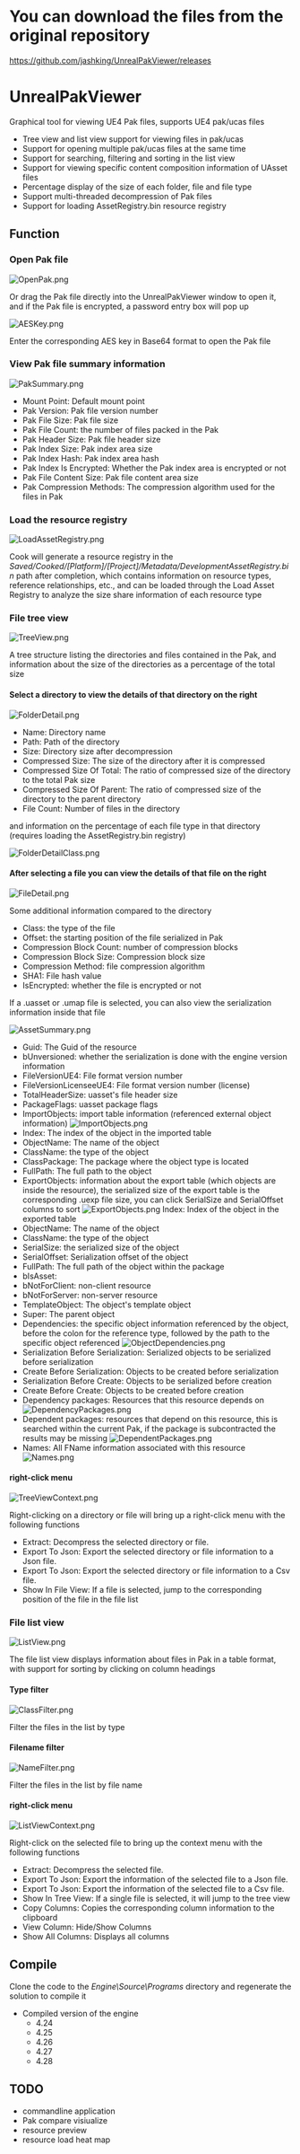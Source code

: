 # You can download the files from the original repository ##

https://github.com/jashking/UnrealPakViewer/releases

# UnrealPakViewer ##

Graphical tool for viewing UE4 Pak files, supports UE4 pak/ucas files

* Tree view and list view support for viewing files in pak/ucas
* Support for opening multiple pak/ucas files at the same time
* Support for searching, filtering and sorting in the list view
* Support for viewing specific content composition information of UAsset files
* Percentage display of the size of each folder, file and file type
* Support multi-threaded decompression of Pak files
* Support for loading AssetRegistry.bin resource registry

## Function ##

### Open Pak file ###

![OpenPak.png](Resources/Images/OpenPak.png)

Or drag the Pak file directly into the UnrealPakViewer window to open it, and if the Pak file is encrypted, a password entry box will pop up

![AESKey.png](Resources/Images/AESKey.png)

Enter the corresponding AES key in Base64 format to open the Pak file

### View Pak file summary information ###

![PakSummary.png](Resources/Images/PakSummary.png)

* Mount Point: Default mount point
* Pak Version: Pak file version number
* Pak File Size: Pak file size
* Pak File Count: the number of files packed in the Pak
* Pak Header Size: Pak file header size
* Pak Index Size: Pak index area size
* Pak Index Hash: Pak index area hash
* Pak Index Is Encrypted: Whether the Pak index area is encrypted or not
* Pak File Content Size: Pak file content area size
* Pak Compression Methods: The compression algorithm used for the files in Pak

### Load the resource registry ###

![LoadAssetRegistry.png](Resources/Images/LoadAssetRegistry.png)

Cook will generate a resource registry in the *Saved/Cooked/[Platform]/[Project]/Metadata/DevelopmentAssetRegistry.bin* path after completion, which contains information on resource types, reference relationships, etc., and can be loaded through the Load Asset Registry to analyze the size share information of each resource type

### File tree view ###

![TreeView.png](Resources/Images/TreeView.png)

A tree structure listing the directories and files contained in the Pak, and information about the size of the directories as a percentage of the total size

#### Select a directory to view the details of that directory on the right ####

![FolderDetail.png](Resources/Images/FolderDetail.png)

* Name: Directory name
* Path: Path of the directory
* Size: Directory size after decompression
* Compressed Size: The size of the directory after it is compressed
* Compressed Size Of Total: The ratio of compressed size of the directory to the total Pak size
* Compressed Size Of Parent: The ratio of compressed size of the directory to the parent directory
* File Count: Number of files in the directory

and information on the percentage of each file type in that directory (requires loading the AssetRegistry.bin registry)

![FolderDetailClass.png](Resources/Images/FolderDetailClass.png)

#### After selecting a file you can view the details of that file on the right ####

![FileDetail.png](Resources/Images/FileDetail.png)

Some additional information compared to the directory

* Class: the type of the file
* Offset: the starting position of the file serialized in Pak
* Compression Block Count: number of compression blocks
* Compression Block Size: Compression block size
* Compression Method: file compression algorithm
* SHA1: File hash value
* IsEncrypted: whether the file is encrypted or not

If a .uasset or .umap file is selected, you can also view the serialization information inside that file

![AssetSummary.png](Resources/Images/AssetSummary.png)

* Guid: The Guid of the resource
* bUnversioned: whether the serialization is done with the engine version information
* FileVersionUE4: File format version number
* FileVersionLicenseeUE4: File format version number (license)
* TotalHeaderSize: uasset's file header size
* PackageFlags: uasset package flags
* ImportObjects: import table information (referenced external object information)
![ImportObjects.png](Resources/Images/ImportObjects.png)
* Index: The index of the object in the imported table
* ObjectName: The name of the object
* ClassName: the type of the object
* ClassPackage: The package where the object type is located
* FullPath: The full path to the object
* ExportObjects: information about the export table (which objects are inside the resource), the serialized size of the export table is the corresponding .uexp file size, you can click SerialSize and SerialOffset columns to sort
![ExportObjects.png](Resources/Images/ExportObjects.png)
Index: Index of the object in the exported table
* ObjectName: The name of the object
* ClassName: the type of the object
* SerialSize: the serialized size of the object
* SerialOffset: Serialization offset of the object
* FullPath: The full path of the object within the package
* bIsAsset:
* bNotForClient: non-client resource
* bNotForServer: non-server resource
* TemplateObject: The object's template object
* Super: The parent object
* Dependencies: the specific object information referenced by the object, before the colon for the reference type, followed by the path to the specific object referenced
 ![ObjectDependencies.png](Resources/Images/ObjectDependencies.png)
* Serialization Before Serialization: Serialized objects to be serialized before serialization
* Create Before Serialization: Objects to be created before serialization
* Serialization Before Create: Objects to be serialized before creation
* Create Before Create: Objects to be created before creation
* Dependency packages: Resources that this resource depends on
  ![DependencyPackages.png](Resources/Images/DependencyPackages.png)
* Dependent packages: resources that depend on this resource, this is searched within the current Pak, if the package is subcontracted the results may be missing
  ![DependentPackages.png](Resources/Images/DependentPackages.png)
* Names: All FName information associated with this resource
  ![Names.png](Resources/Images/Names.png)

#### right-click menu ####

![TreeViewContext.png](Resources/Images/TreeViewContext.png)

Right-clicking on a directory or file will bring up a right-click menu with the following functions

* Extract: Decompress the selected directory or file.
* Export To Json: Export the selected directory or file information to a Json file.
* Export To Json: Export the selected directory or file information to a Csv file.
* Show In File View: If a file is selected, jump to the corresponding position of the file in the file list

### File list view ###

![ListView.png](Resources/Images/ListView.png)

The file list view displays information about files in Pak in a table format, with support for sorting by clicking on column headings

#### Type filter ####

![ClassFilter.png](Resources/Images/ClassFilter.png)

Filter the files in the list by type

#### Filename filter ####

![NameFilter.png](Resources/Images/NameFilter.png)

Filter the files in the list by file name

#### right-click menu ####

![ListViewContext.png](Resources/Images/ListViewContext.png)

Right-click on the selected file to bring up the context menu with the following functions

* Extract: Decompress the selected file.
* Export To Json: Export the information of the selected file to a Json file.
* Export To Json: Export the information of the selected file to a Csv file.
* Show In Tree View: If a single file is selected, it will jump to the tree view
* Copy Columns: Copies the corresponding column information to the clipboard
* View Column: Hide/Show Columns
* Show All Columns: Displays all columns

## Compile ##

Clone the code to the *Engine\Source\Programs* directory and regenerate the solution to compile it

* Compiled version of the engine
  * 4.24
  * 4.25
  * 4.26
  * 4.27
  * 4.28

## TODO ##

* commandline application
* Pak compare visiualize
* resource preview
* resource load heat map
